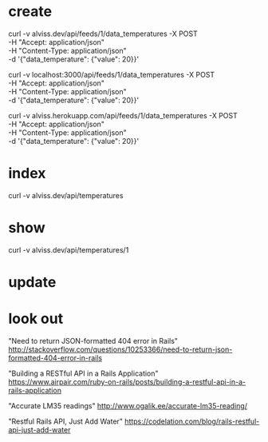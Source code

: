 # create
curl -v alviss.dev/api/feeds/1/data_temperatures -X POST \
     -H "Accept: application/json" \
     -H "Content-Type: application/json" \
     -d '{"data_temperature": {"value": 20}}'

curl -v localhost:3000/api/feeds/1/data_temperatures -X POST \
     -H "Accept: application/json" \
     -H "Content-Type: application/json" \
     -d '{"data_temperature": {"value": 20}}'

curl -v alviss.herokuapp.com/api/feeds/1/data_temperatures -X POST \
     -H "Accept: application/json" \
     -H "Content-Type: application/json" \
     -d '{"data_temperature": {"value": 20}}'

# index
curl -v alviss.dev/api/temperatures

# show
curl -v alviss.dev/api/temperatures/1

# update


# look out

"Need to return JSON-formatted 404 error in Rails"
http://stackoverflow.com/questions/10253366/need-to-return-json-formatted-404-error-in-rails

"Building a RESTful API in a Rails Application"
https://www.airpair.com/ruby-on-rails/posts/building-a-restful-api-in-a-rails-application

"Accurate LM35 readings"
http://www.ogalik.ee/accurate-lm35-reading/

"Restful Rails API, Just Add Water"
https://codelation.com/blog/rails-restful-api-just-add-water
